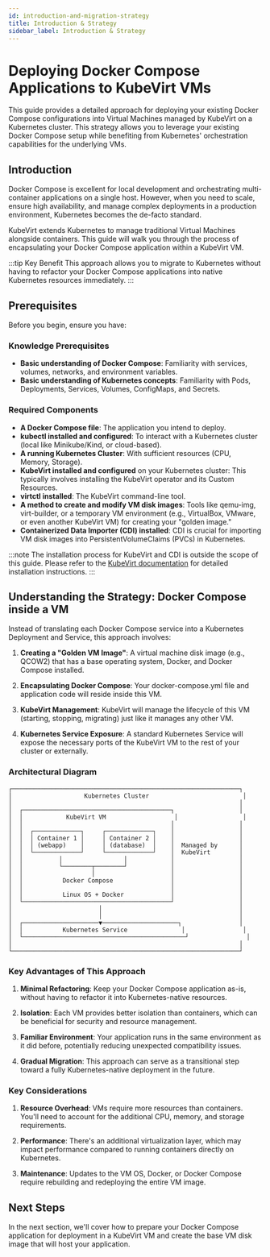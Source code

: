 ```yaml
---
id: introduction-and-migration-strategy
title: Introduction & Strategy
sidebar_label: Introduction & Strategy
---
```


# Deploying Docker Compose Applications to KubeVirt VMs

This guide provides a detailed approach for deploying your existing Docker Compose configurations into Virtual Machines managed by KubeVirt on a Kubernetes cluster. This strategy allows you to leverage your existing Docker Compose setup while benefiting from Kubernetes' orchestration capabilities for the underlying VMs.

## Introduction

Docker Compose is excellent for local development and orchestrating multi-container applications on a single host. However, when you need to scale, ensure high availability, and manage complex deployments in a production environment, Kubernetes becomes the de-facto standard. 

KubeVirt extends Kubernetes to manage traditional Virtual Machines alongside containers. This guide will walk you through the process of encapsulating your Docker Compose application within a KubeVirt VM.

:::tip Key Benefit
This approach allows you to migrate to Kubernetes without having to refactor your Docker Compose applications into native Kubernetes resources immediately.
:::

## Prerequisites

Before you begin, ensure you have:

### Knowledge Prerequisites
- **Basic understanding of Docker Compose**: Familiarity with services, volumes, networks, and environment variables.
- **Basic understanding of Kubernetes concepts**: Familiarity with Pods, Deployments, Services, Volumes, ConfigMaps, and Secrets.

### Required Components
- **A Docker Compose file**: The application you intend to deploy.
- **kubectl installed and configured**: To interact with a Kubernetes cluster (local like Minikube/Kind, or cloud-based).
- **A running Kubernetes Cluster**: With sufficient resources (CPU, Memory, Storage).
- **KubeVirt installed and configured** on your Kubernetes cluster: This typically involves installing the KubeVirt operator and its Custom Resources.
- **virtctl installed**: The KubeVirt command-line tool.
- **A method to create and modify VM disk images**: Tools like qemu-img, virt-builder, or a temporary VM environment (e.g., VirtualBox, VMware, or even another KubeVirt VM) for creating your "golden image."
- **Containerized Data Importer (CDI) installed**: CDI is crucial for importing VM disk images into PersistentVolumeClaims (PVCs) in Kubernetes.

:::note
The installation process for KubeVirt and CDI is outside the scope of this guide. Please refer to the [KubeVirt documentation](https://kubevirt.io/user-guide/operations/installation/) for detailed installation instructions.
:::

## Understanding the Strategy: Docker Compose inside a VM

Instead of translating each Docker Compose service into a Kubernetes Deployment and Service, this approach involves:

1. **Creating a "Golden VM Image"**: A virtual machine disk image (e.g., QCOW2) that has a base operating system, Docker, and Docker Compose installed.

2. **Encapsulating Docker Compose**: Your docker-compose.yml file and application code will reside inside this VM.

3. **KubeVirt Management**: KubeVirt will manage the lifecycle of this VM (starting, stopping, migrating) just like it manages any other VM.

4. **Kubernetes Service Exposure**: A standard Kubernetes Service will expose the necessary ports of the KubeVirt VM to the rest of your cluster or externally.

### Architectural Diagram

```
┌───────────────────────────────────────────────────────────────┐
│                    Kubernetes Cluster                          │
│                                                               │
│  ┌─────────────────────────────────────────┐                  │
│  │            KubeVirt VM                   │                  │
│  │                                         │                  │
│  │  ┌─────────────┐     ┌─────────────┐    │                  │
│  │  │ Container 1 │     │ Container 2 │    │                  │
│  │  │ (webapp)    │     │ (database)  │    │  Managed by      │
│  │  └─────────────┘     └─────────────┘    │  KubeVirt        │
│  │          │                 │            │                  │
│  │          └────────┬────────┘            │                  │
│  │                   │                     │                  │
│  │           Docker Compose                │                  │
│  │                                         │                  │
│  │           Linux OS + Docker             │                  │
│  └─────────────────────────────────────────┘                  │
│                        │                                      │
│                        │                                      │
│  ┌─────────────────────▼─────────────────────┐                │
│  │           Kubernetes Service               │                │
│  └─────────────────────────────────────────────┘                │
│                                                               │
└───────────────────────────────────────────────────────────────┘
```

### Key Advantages of This Approach

1. **Minimal Refactoring**: Keep your Docker Compose application as-is, without having to refactor it into Kubernetes-native resources.

2. **Isolation**: Each VM provides better isolation than containers, which can be beneficial for security and resource management.

3. **Familiar Environment**: Your application runs in the same environment as it did before, potentially reducing unexpected compatibility issues.

4. **Gradual Migration**: This approach can serve as a transitional step toward a fully Kubernetes-native deployment in the future.

### Key Considerations

1. **Resource Overhead**: VMs require more resources than containers. You'll need to account for the additional CPU, memory, and storage requirements.

2. **Performance**: There's an additional virtualization layer, which may impact performance compared to running containers directly on Kubernetes.

3. **Maintenance**: Updates to the VM OS, Docker, or Docker Compose require rebuilding and redeploying the entire VM image.

## Next Steps

In the next section, we'll cover how to prepare your Docker Compose application for deployment in a KubeVirt VM and create the base VM disk image that will host your application.
